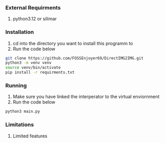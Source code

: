 ### External Requirments
1. python3.12 or silimar

### Installation
1. cd into the directory you want to install this programm to
2. Run the code below
```bash
git clone https://github.com/FOSSEnjoyer69/DirectIMG2IMG.git
python3 -m venv venv
source venv/bin/activate
pip install -r requirments.txt
```
### Running
1. Make sure you have linked the interperator to the virtual enviornment
2. Run the code below
```bash
python3 main.py
```

### Limitations
<ol>
  <li>Limited features</li>
</ol>
